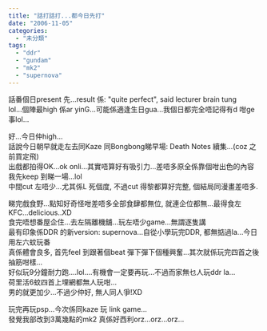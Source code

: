 ```yaml
---
title: "話打話打...都今日先打"
date: "2006-11-05"
categories: 
  - "未分類"
tags: 
  - "ddr"
  - "gundam"
  - "mk2"
  - "supernova"
---
```


話番個日present 先...result 係: "quite perfect", said lecturer brain tung  
lol...個陣最high 係ar yinG...可能係適逢生日gua...我個日都完全唔記得有d 咁ge 事lol...

好...今日仲high...  
話說今日朝早就走左去同Kaze 同Bongbong睇早場: Death Notes 續集...(coz 之前買定飛)  
出戲都拍得OK...ok onli...其實唔算好有吸引力...差唔多原全係靠個咁出色的內容我先keep 到睇一場...lol  
中間cut 左唔少...尤其係L 死個度, 不過cut 得黎都算好完整, 個結局同漫畫差唔多.

睇完戲食野...點知好奇怪咁差唔多全部食肆都無位, 就連企位都無...最得食左KFC...delicious..XD  
食完唔想番屋企住...去左隔離機舖...玩左唔少game...無謂逐隻講  
最有印象係DDR 的新version: supernova...自從小學玩完DDR, 都無掂過la...今日用左六蚊玩番  
真係體會良多, 首先feel 到跟著個beat 彈下彈下個種興奮...其次就係玩完四首之後抽筋咁樣...  
好似玩9分鐘耐力跑....lol....有機會一定要再玩...不過而家無乜人玩ddr la...  
荷里活6蚊四首上埋網都無人玩咁...  
男的就更加少...不過少仲好, 無人同人爭!XD

玩完再玩psp...今次係同kaze 玩 link game...  
發覺我部改到3萬幾點的mk2 真係好西利orz...orz...orz...
